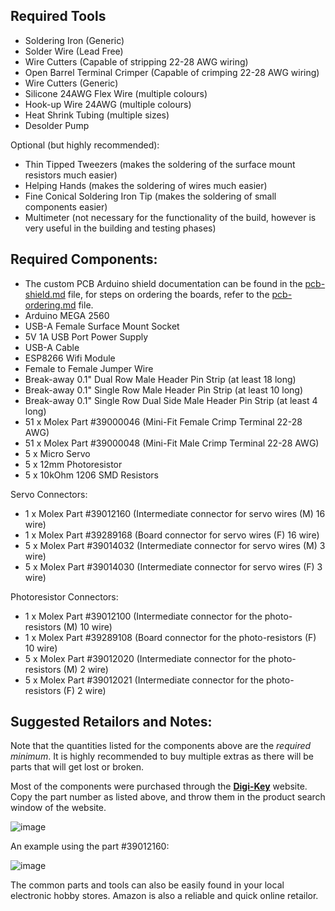 Required Tools
---
- Soldering Iron (Generic)
- Solder Wire (Lead Free)
- Wire Cutters (Capable of stripping 22-28 AWG wiring)
- Open Barrel Terminal Crimper (Capable of crimping 22-28 AWG wiring)
- Wire Cutters (Generic)
- Silicone 24AWG Flex Wire (multiple colours)
- Hook-up Wire 24AWG (multiple colours)
- Heat Shrink Tubing (multiple sizes)
- Desolder Pump

Optional (but highly recommended):
- Thin Tipped Tweezers (makes the soldering of the surface mount resistors much easier)
- Helping Hands (makes the soldering of wires much easier)
- Fine Conical Soldering Iron Tip (makes the soldering of small components easier)
- Multimeter (not necessary for the functionality of the build, however is very useful in the building and testing phases)

Required Components:
---
- The custom PCB Arduino shield documentation can be found in the [pcb-shield.md](pcb-shield.md) file, for steps on ordering the boards, refer to the [pcb-ordering.md](pcb-ordering.md) file.
- Arduino MEGA 2560
- USB-A Female Surface Mount Socket
- 5V 1A USB Port Power Supply
- USB-A Cable
- ESP8266 Wifi Module
- Female to Female Jumper Wire
- Break-away 0.1" Dual Row Male Header Pin Strip (at least 18 long)
- Break-away 0.1" Single Row Male Header Pin Strip (at least 10 long)
- Break-away 0.1" Single Row Dual Side Male Header Pin Strip (at least 4 long)
- 51 x Molex Part #39000046 (Mini-Fit Female Crimp Terminal 22-28 AWG)
- 51 x Molex Part #39000048 (Mini-Fit Male Crimp Terminal 22-28 AWG)
- 5 x Micro Servo
- 5 x 12mm Photoresistor
- 5 x 10kOhm 1206 SMD Resistors

Servo Connectors:
- 1 x Molex Part #39012160 (Intermediate connector for servo wires (M) 16 wire)
- 1 x Molex Part #39289168 (Board connector for servo wires (F) 16 wire)
- 5 x Molex Part #39014032 (Intermediate connector for servo wires (M) 3 wire)
- 5 x Molex Part #39014030 (Intermediate connector for servo wires (F) 3 wire)

Photoresistor Connectors:
- 1 x Molex Part #39012100 (Intermediate connector for the photo-resistors (M) 10 wire)
- 1 x Molex Part #39289108 (Board connector for the photo-resistors (F) 10 wire)
- 5 x Molex Part #39012020 (Intermediate connector for the photo-resistors (M) 2 wire)
- 5 x Molex Part #39012021 (Intermediate connector for the photo-resistors (F) 2 wire)

Suggested Retailors and Notes:
---
Note that the quantities listed for the components above are the _required minimum_. It is highly recommended to buy multiple extras as there will be parts that will get lost or broken.

Most of the components were purchased through the **[Digi-Key](https://www.digikey.ca/)** website. Copy the part number as listed above, and throw them in the product search window of the website.

![image](https://user-images.githubusercontent.com/26514093/63449628-78fddc80-c40e-11e9-9845-ceef97f38aff.png)

An example using the part #39012160:

![image](https://user-images.githubusercontent.com/26514093/63449567-5c61a480-c40e-11e9-959e-5d5a367302f1.png)

The common parts and tools can also be easily found in your local electronic hobby stores. Amazon is also a reliable and quick online retailor.

